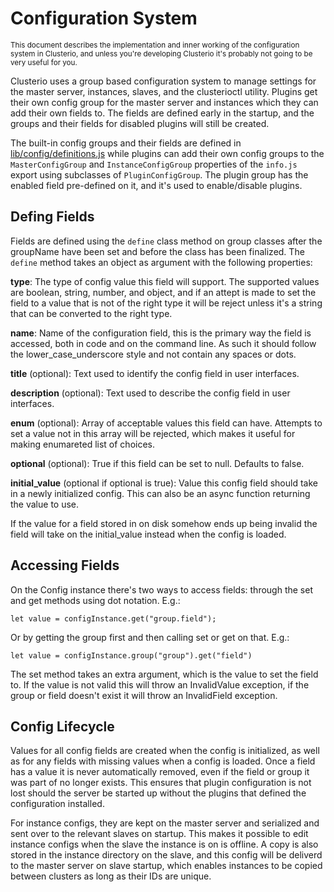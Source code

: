 Configuration System
====================

<sub>This document describes the implementation and inner working of the
configuration system in Clusterio, and unless you're developing
Clusterio it's probably not going to be very useful for you.</sub>

Clusterio uses a group based configuration system to manage settings for
the master server, instances, slaves, and the clusterioctl utility.
Plugins get their own config group for the master server and instances
which they can add their own fields to.  The fields are defined early in
the startup, and the groups and their fields for disabled plugins will
still be created.

The built-in config groups and their fields are defined in
[lib/config/definitions.js](/packages/lib/config/definitions.js) while
plugins can add their own config groups to the `MasterConfigGroup` and
`InstanceConfigGroup` properties of the `info.js` export using
subclasses of `PluginConfigGroup`.  The plugin group has the enabled
field pre-defined on it, and it's used to enable/disable plugins.


Defing Fields
-------------

Fields are defined using the `define` class method on group classes
after the groupName have been set and before the class has been
finalized.  The `define` method takes an object as argument with the
following properties:

**type**:
    The type of config value this field will support.  The supported
    values are boolean, string, number, and object, and if an attept is
    made to set the field to a value that is not of the right type it
    will be reject unless it's a string that can be converted to the
    right type.

**name**:
    Name of the configuration field, this is the primary way the field
    is accessed, both in code and on the command line.  As such it
    should follow the lower\_case\_underscore style and not contain any
    spaces or dots.

**title** (optional):
    Text used to identify the config field in user interfaces.

**description** (optional):
    Text used to describe the config field in user interfaces.

**enum** (optional):
    Array of acceptable values this field can have.  Attempts to set a
    value not in this array will be rejected, which makes it useful for
    making enumareted list of choices.

**optional** (optional):
    True if this field can be set to null.  Defaults to false.

**initial_value** (optional if optional is true):
    Value this config field should take in a newly initialized config.
    This can also be an async function returning the value to use.

If the value for a field stored in on disk somehow ends up being invalid
the field will take on the initial\_value instead when the config is
loaded.


Accessing Fields
----------------

On the Config instance there's two ways to access fields:  through the
set and get methods using dot notation.  E.g.:

    let value = configInstance.get("group.field");

Or by getting the group first and then calling set or get on that.
E.g.:

    let value = configInstance.group("group").get("field")

The set method takes an extra argument, which is the value to set the
field to.  If the value is not valid this will throw an InvalidValue
exception, if the group or field doesn't exist it will throw an
InvalidField exception.


Config Lifecycle
----------------

Values for all config fields are created when the config is initialized,
as well as for any fields with missing values when a config is loaded.
Once a field has a value it is never automatically removed, even if the
field or group it was part of no longer exists.  This ensures that
plugin configuration is not lost should the server be started up without
the plugins that defined the configuration installed.

For instance configs, they are kept on the master server and serialized
and sent over to the relevant slaves on startup.  This makes it possible
to edit instance configs when the slave the instance is on is offline.
A copy is also stored in the instance directory on the slave, and this
config will be deliverd to the master server on slave startup, which
enables instances to be copied between clusters as long as their IDs are
unique.
